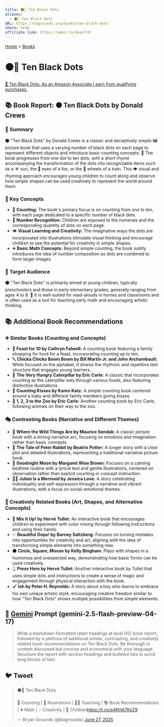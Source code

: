```yaml
---
title: ⚫🔢 Ten Black Dots
aliases:
  - ⚫🔢 Ten Black Dots
URL: https://bagrounds.org/books/ten-black-dots
share: true
affiliate link: https://amzn.to/4kasfrO
---
```

[Home](../index.md) > [Books](./index.md)  
# ⚫🔢 Ten Black Dots  
[🛒 Ten Black Dots. As an Amazon Associate I earn from qualifying purchases.](https://amzn.to/4kasfrO)  
  
## 📚 Book Report: ⚫ Ten Black Dots by Donald Crews  
  
### 📝 Summary  
  
⚫ "Ten Black Dots" by Donald Crews is a classic and deceptively simple 🖼️ picture book that uses a varying number of black dots on each page to represent different objects and introduce basic counting concepts. 🔢 The book progresses from one dot to ten dots, with a short rhyme accompanying the transformation of the dots into recognizable items such as a ☀️ sun, the 👀 eyes of a fox, or the 🚂 wheels of a train. This 👁️ visual and rhyming approach encourages young children to count along and observe how simple shapes can be used creatively to represent the world around them.  
  
### 🔑 Key Concepts  
  
* 🔢 **Counting:** The book's primary focus is on counting from one to ten, with each page dedicated to a specific number of black dots.  
* 🔢 **Number Recognition:** Children are exposed to the numerals and the corresponding quantity of dots on each page.  
* 👁️ **Visual Learning and Creativity:** The imaginative ways the dots are incorporated into illustrations stimulate visual thinking and encourage children to see the potential for creativity in simple shapes.  
* ➕ **Basic Math Concepts:** Beyond simple counting, the book subtly introduces the idea of number composition as dots are combined to form larger images.  
  
### 🧒 Target Audience  
  
⚫ "Ten Black Dots" is primarily aimed at young children, typically preschoolers and those in early elementary grades, generally ranging from ages 4 to 8. 🏫 It is well-suited for read-alouds in homes and classrooms and is often used as a tool for teaching early math and encouraging artistic thinking.  
  
## 📚 Additional Book Recommendations  
  
### ➕ Similar Books (Counting and Concepts)  
  
* 🍎 **Feast for 10 by Cathryn Falwell:** A counting book featuring a family shopping for food for a feast, incorporating counting up to ten.  
* 🔤 **Chicka Chicka Boom Boom by Bill Martin Jr. and John Archambault:** While focused on the alphabet, it shares the rhythmic and repetitive text structure that engages young learners.  
* 🐛 **The Very Hungry Caterpillar by Eric Carle:** A classic that incorporates counting as the caterpillar eats through various foods, also featuring distinctive illustrations.  
* 💋 **Counting Kisses by Karen Katz:** A simple counting book centered around a baby and different family members giving kisses.  
* 🦁 **1, 2, 3 to the Zoo by Eric Carle:** Another counting book by Eric Carle, following animals on their way to the zoo.  
  
### 🎭 Contrasting Books (Narrative and Different Themes)  
  
* 🐺 **Where the Wild Things Are by Maurice Sendak:** A classic picture book with a strong narrative arc, focusing on emotions and imagination rather than basic concepts.  
* 🐰 **The Tale of Peter Rabbit by Beatrix Potter:** A longer story with a clear plot and detailed illustrations, representing a traditional narrative picture book.  
* 🌙 **Goodnight Moon by Margaret Wise Brown:** Focuses on a calming bedtime routine with a lyrical text and gentle illustrations, centered on observation rather than explicit counting or concept instruction.  
* 🧜‍♀️ **Julian Is a Mermaid by Jessica Love:** A story celebrating individuality and self-expression through a narrative and vibrant illustrations, with a focus on social-emotional themes.  
  
### 🎨 Creatively Related Books (Art, Shapes, and Alternative Concepts)  
  
* 🌈 **Mix It Up! by Hervé Tullet:** An interactive book that encourages children to experiment with color mixing through following instructions and using their hands.  
* ✨ **Beautiful Oops! by Barney Saltzberg:** Focuses on turning mistakes into opportunities for creativity and art, aligning with the idea of transforming simple elements into something new.  
* ⚫ **Circle, Square, Moose by Kelly Bingham:** Plays with shapes in a humorous and unexpected way, demonstrating how basic forms can be used creatively.  
* 👆 **Press Here by Hervé Tullet:** Another interactive book by Tullet that uses simple dots and instructions to create a sense of magic and engagement through physical interaction with the book.  
* 🖌️ **Ish by Peter H. Reynolds:** A story about a boy who learns to embrace his own unique artistic style, encouraging creative freedom similar to how "Ten Black Dots" shows multiple possibilities from simple elements.  
  
## 💬 [Gemini](../software/gemini.md) Prompt (gemini-2.5-flash-preview-04-17)  
> Write a markdown-formatted (start headings at level H2) book report, followed by a plethora of additional similar, contrasting, and creatively related book recommendations on Ten Black Dots. Be thorough in content discussed but concise and economical with your language. Structure the report with section headings and bulleted lists to avoid long blocks of text.  
  
## 🐦 Tweet  
<blockquote class="twitter-tweet" data-theme="dark"><p lang="en" dir="ltr">⚫🔢 Ten Black Dots<br><br>🔢 Counting | 🎨 Illustrations | 👨‍🏫 Teaching | 📚 Book Recommendations | ➕ Math | 💡 Creativity | 👦 Children<a href="https://t.co/s4KHA7KxZ9">https://t.co/s4KHA7KxZ9</a></p>&mdash; Bryan Grounds (@bagrounds) <a href="https://twitter.com/bagrounds/status/1938626892778938682?ref_src=twsrc%5Etfw">June 27, 2025</a></blockquote> <script async src="https://platform.twitter.com/widgets.js" charset="utf-8"></script>